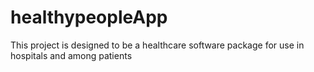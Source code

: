 # healthypeopleApp
This project is designed to be a healthcare software package for use in hospitals and among patients
